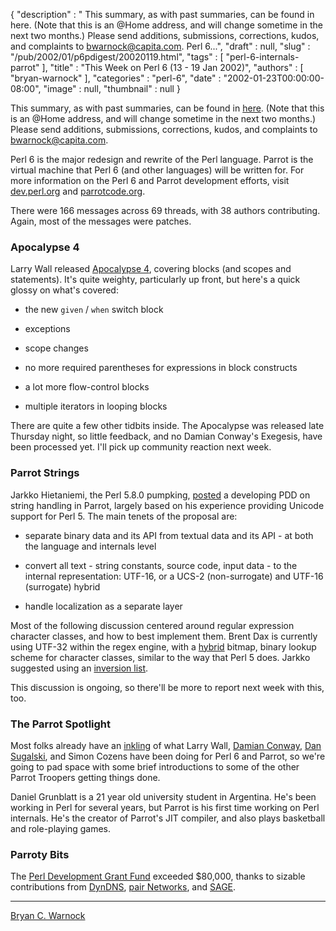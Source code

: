 {
   "description" : " This summary, as with past summaries, can be found in here. (Note that this is an @Home address, and will change sometime in the next two months.) Please send additions, submissions, corrections, kudos, and complaints to bwarnock@capita.com. Perl 6...",
   "draft" : null,
   "slug" : "/pub/2002/01/p6pdigest/20020119.html",
   "tags" : [
      "perl-6-internals-parrot"
   ],
   "title" : "This Week on Perl 6 (13 - 19 Jan 2002)",
   "authors" : [
      "bryan-warnock"
   ],
   "categories" : "perl-6",
   "date" : "2002-01-23T00:00:00-08:00",
   "image" : null,
   "thumbnail" : null
}



This summary, as with past summaries, can be found in [here](http://members.home.com/bcwarno/Perl6/digests/). (Note that this is an @Home address, and will change sometime in the next two months.) Please send additions, submissions, corrections, kudos, and complaints to <bwarnock@capita.com>.

Perl 6 is the major redesign and rewrite of the Perl language. Parrot is the virtual machine that Perl 6 (and other languages) will be written for. For more information on the Perl 6 and Parrot development efforts, visit [dev.perl.org](http://dev.perl.org/perl6/) and [parrotcode.org](http://www.parrotcode.org/).

There were 166 messages across 69 threads, with 38 authors contributing. Again, most of the messages were patches.

### <span id="Apocalypse_4">Apocalypse 4</span>

Larry Wall released [Apocalypse 4](/pub/a/2002/01/15/apo4.html), covering blocks (and scopes and statements). It's quite weighty, particularly up front, but here's a quick glossy on what's covered:

-   the new `given` / `when` switch block

-   exceptions
-   scope changes
-   no more required parentheses for expressions in block constructs
-   a lot more flow-control blocks
-   multiple iterators in looping blocks

There are quite a few other tidbits inside. The Apocalypse was released late Thursday night, so little feedback, and no Damian Conway's Exegesis, have been processed yet. I'll pick up community reaction next week.

### <span id="Parrot_Strings">Parrot Strings</span>

Jarkko Hietaniemi, the Perl 5.8.0 pumpking, [posted](http://archive.develooper.com/perl6-internals@perl.org/msg07856.html) a developing PDD on string handling in Parrot, largely based on his experience providing Unicode support for Perl 5. The main tenets of the proposal are:

-   separate binary data and its API from textual data and its API - at both the language and internals level

-   convert all text - string constants, source code, input data - to the internal representation: UTF-16, or a UCS-2 (non-surrogate) and UTF-16 (surrogate) hybrid
-   handle localization as a separate layer

Most of the following discussion centered around regular expression character classes, and how to best implement them. Brent Dax is currently using UTF-32 within the regex engine, with a [hybrid](http://archive.develooper.com/perl6-internals@perl.org/msg07859.html) bitmap, binary lookup scheme for character classes, similar to the way that Perl 5 does. Jarkko suggested using an [inversion list](http://archive.develooper.com/perl6-internals@perl.org/msg07884.html).

This discussion is ongoing, so there'll be more to report next week with this, too.

### <span id="The_Parrot_Spotlight">The Parrot Spotlight</span>

Most folks already have an [inkling](http://dev.perl.org/perl6/people) of what Larry Wall, [Damian Conway](http://www.yetanother.org/damian/), [Dan Sugalski](http://www.yetanother.org/dan/), and Simon Cozens have been doing for Perl 6 and Parrot, so we're going to pad space with some brief introductions to some of the other Parrot Troopers getting things done.

Daniel Grunblatt is a 21 year old university student in Argentina. He's been working in Perl for several years, but Parrot is his first time working on Perl internals. He's the creator of Parrot's JIT compiler, and also plays basketball and role-playing games.

### <span id="Parroty_Bits">Parroty Bits</span>

The [Perl Development Grant Fund](http://donate.perl-foundation.org) exceeded $80,000, thanks to sizable contributions from [DynDNS](http://www.dyndns.org), [pair Networks](http://pair.com), and [SAGE](http://www.usenix.org/sage/).

------------------------------------------------------------------------

[Bryan C. Warnock](http://members.home.com/bcwarno/Perl6/)
